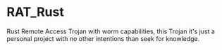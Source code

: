# RAT_Rust

Rust Remote Access Trojan with worm capabilities, this Trojan it's just a personal project with no other intentions than seek for knowledge.

